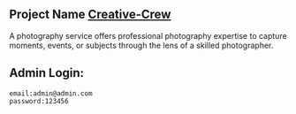 ## Project Name [Creative-Crew](https://creative-crew-frontend.vercel.app/)

A photography service offers professional photography expertise to capture moments, events, or subjects through the lens of a skilled photographer.

## Admin Login:

```
email:admin@admin.com
password:123456
```
